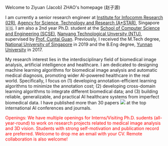 Welcome to Ziyuan (Jacob) ZHAO's homepage (赵子源)


I am currently a senior research engineer at
<a href="https://www.a-star.edu.sg/i2r">Institute for Infocomm Research (I2R)</a>, 
<a href="https://www.a-star.edu.sg/">Agency for Science, Technology and Research (A*STAR)</a>, Singapore 🇸🇬. I am also a 2nd year Ph.D. student at the 
<a href="https://www.ntu.edu.sg/scse">School of Computer Science and Engineering (SCSE)</a>,
<a href="https://www.ntu.edu.sg/">Nanyang Technological Unversity (NTU)</a>, 
supervised by <a href="https://personal.ntu.edu.sg/ctguan/">Prof. Cuntai Guan</a>.
Previously, I received the M.Tech degree, <a href="https://www.nus.edu.sg/">National University of Singapore</a> in 2019 
and the B.Eng degree, <a href="http://english.ynu.edu.cn/">Yunnan University</a> in 2017.

My research interest lies in the interdisciplinary field of biomedical image analysis, artificial intelligence and healthcare.
I am dedicated to designing machine learning algorithms for biomedical image analysis and automatic medical diagnosis, promoting wider AI-powered healthcare in the real world.
Specifically, I focus on (1) developing annotation-efficient learning algorithms to minimize the annotation cost; (2) developing cross-domain learning algorithms to integrate different biomedical data; and (3) building reliable, generalizable, and practical AI healthcare systems from imperfect biomedical data. I have published more than 30 papers <a href='https://scholar.google.com/citations?user=2vL2XTsAAAAJ'><img src="https://img.shields.io/endpoint?logo=Google%20Scholar&url=https%3A%2F%2Fcdn.jsdelivr.net%2Fgh%2Fjacobzhaoziyuan%2Fjacobzhaoziyuan.github.io@google-scholar-stats%2Fgs_data_shieldsio.json&labelColor=f6f6f6&color=9cf&style=flat&label=citations"></a> at the top international AI conferences and journals.

<span style="color:red">Openings: We have multiple openings for Interns/Visiting Ph.D. sudents (all-year-round) to work on research projects related to medical image analysis and 3D vision. Students with strong self-motivation and publication record are preferred. Welcome to drop me an email with your CV. Remote collaboration is also welcome!</span>

